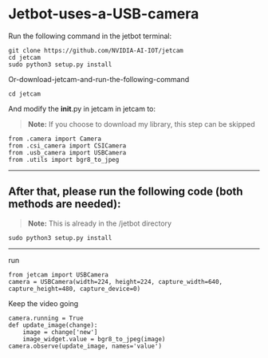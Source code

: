 # Jetbot-uses-a-USB-camera
Run the following command in the jetbot terminal:
```
git clone https://github.com/NVIDIA-AI-IOT/jetcam
cd jetcam
sudo python3 setup.py install
```
Or-download-jetcam-and-run-the-following-command
```
cd jetcam
```
And modify the __init__.py in jetcam in jetcam to:
> **Note:** If you choose to download my library, this step can be skipped
```
from .camera import Camera
from .csi_camera import CSICamera
from .usb_camera import USBCamera
from .utils import bgr8_to_jpeg
```
---
## After that, please run the following code (both methods are needed):
> **Note:** This is already in the /jetbot directory
```
sudo python3 setup.py install
```
---
run
```
from jetcam import USBCamera
camera = USBCamera(width=224, height=224, capture_width=640, capture_height=480, capture_device=0)
```
Keep the video going
```
camera.running = True
def update_image(change):
    image = change['new'] 
    image_widget.value = bgr8_to_jpeg(image)
camera.observe(update_image, names='value')
```
